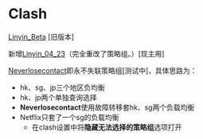 # Clash

[Linyin_Beta](https://github.com/linyin022/Clash/blob/main/Linyin_Beta) [旧版本]

新增[Linyin_04_23](https://github.com/linyin022/Clash/blob/main/Linyin_04_23)（完全重改了策略组。）[现主用]

[Neverlosecontact](https://github.com/linyin022/Clash/blob/main/Neverlosecontact)即永不失联策略组[测试中]，具体思路为：

- hk、sg、jp三个地区负均衡
- hk、jp两个单独查询选择
- **Neverlosecontact**使用故障转移套hk、sg两个负载均衡
- Netflix只套了一个sg的负载均衡
  - 在clash设置中将**隐藏无法选择的策略组**选项打开
